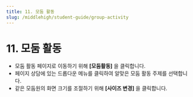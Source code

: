 ```yaml
---
title: 11. 모둠 활동
slug: /middlehigh/student-guide/group-activity
---
```


# 11. 모둠 활동

- 모둠 활동 페이지로 이동하기 위해 **\[모둠활동]** 을 클릭합니다.
- 페이지 상담에 있는 드롭다운 메뉴를 클릭하여 알맞은 모둠 활동 주제를 선택합니다.
- 같은 모둠원의 화면 크기를 조절하기 위해 **\[사이즈 변경]** 을 클릭합니다.
